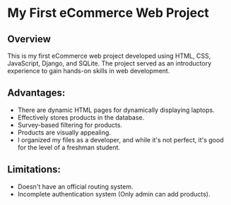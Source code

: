 # My First eCommerce Web Project

## Overview
This is my first eCommerce web project developed using HTML, CSS, JavaScript, Django, and SQLite. The project served as an introductory experience to gain hands-on skills in web development.

## Advantages:
- There are dynamic HTML pages for dynamically displaying laptops.
- Effectively stores products in the database.
- Survey-based filtering for products.
- Products are visually appealing.
- I organized my files as a developer, and while it's not perfect, it's good for the level of a freshman student.

## Limitations:
- Doesn't have an official routing system.
- Incomplete authentication system (Only admin can add products).
